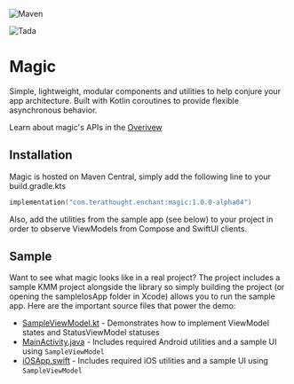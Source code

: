 ![Maven](https://img.shields.io/maven-metadata/v?color=A97BFF&metadataUrl=https%3A%2F%2Frepo1.maven.org%2Fmaven2%2Fcom%2Fterathought%2Fenchant%2Fmagic%2Fmaven-metadata.xml)

![Tada](https://user-images.githubusercontent.com/74328946/143792081-e7d93a4c-4ef5-4698-98f1-08d7bda85341.gif)
# Magic
Simple, lightweight, modular components and utilities to help conjure your app architecture. Built with Kotlin coroutines to provide flexible
asynchronous behavior.

Learn about magic's APIs in the [Overivew](docs/Overview.md)

## Installation
Magic is hosted on Maven Central, simply add the following line to your build.gradle.kts 
```kotlin
implementation("com.terathought.enchant:magic:1.0.0-alpha04")
```
Also, add the utilities from the sample app (see below) to your project in order to observe ViewModels
from Compose and SwiftUI clients.

## Sample

Want to see what magic looks like in a real project? The project includes a sample KMM project alongside
the library so simply building the project (or opening the sampleIosApp folder in Xcode) allows you
to run the sample app. Here are the important source files that power the demo:
- [SampleViewModel.kt](sampleShared/src/commonMain/kotlin/enchant/magic/sample/SampleViewModel.kt) - Demonstrates how to implement ViewModel states and StatusViewModel statuses
- [MainActivity.java](sampleAndroidApp/src/main/java/enchant/magic/sample/MainActivity.kt) - Includes required Android utilities and a sample UI using `SampleViewModel` 
- [iOSApp.swift](sampleIosApp/sampleIosApp/iOSApp.swift) - Includes required iOS utilities and a sample UI using `SampleViewModel`

